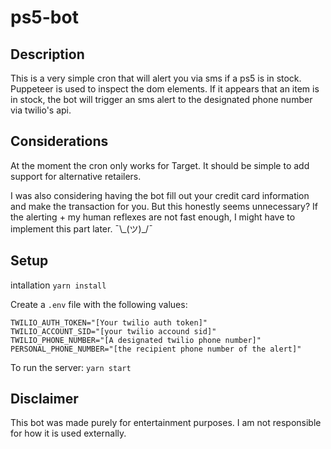 # ps5-bot

## Description
This is a very simple cron that will alert you via sms if a ps5 is in stock. Puppeteer is used to inspect the dom elements. If it appears that an item is in stock, the bot will trigger an sms alert to the designated phone number via twilio's api.

## Considerations
At the moment the cron only works for Target. It should be simple to add support for alternative retailers.

I was also considering having the bot fill out your credit card information and make the transaction for you. But this honestly seems unnecessary? If the alerting + my human reflexes are not fast enough, I might have to implement this part later. ¯\\\_(ツ)\_/¯ 

## Setup
intallation
`yarn install`

Create a `.env` file with the following values:
```
TWILIO_AUTH_TOKEN="[Your twilio auth token]"
TWILIO_ACCOUNT_SID="[your twilio accound sid]"
TWILIO_PHONE_NUMBER="[A designated twilio phone number]"
PERSONAL_PHONE_NUMBER="[the recipient phone number of the alert]"
```

To run the server:
`yarn start`


## Disclaimer
This bot was made purely for entertainment purposes. I am not responsible for how it is used externally.

